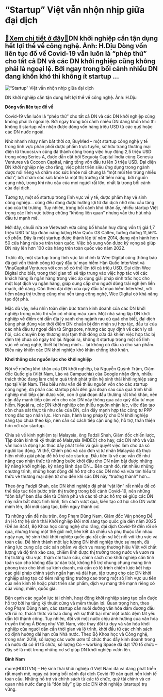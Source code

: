 “Startup” Việt vẫn nhộn nhịp giữa đại dịch
==========================================

[:gift:Xem chi tiết ở đây:gift:](https://hddtvn.com/startup-viet-van-nhon-nhip-giua-dai-dich/)DN khởi nghiệp cần tận dụng hết lợi thế về công nghệ. Ảnh: H.Dịu Dòng vốn liên tục đổ về Covid-19 vẫn luôn là “phép thử” cho tất cả DN và các DN khởi nghiệp cũng không phải là ngoại lệ. Bởi ngay trong bối cảnh nhiều DN đang khốn khó thì không ít startup …
---------------------------------------------------------------------------------------------------------------------------------------------------------------------------------------------------------------------------------------------------------------





![“Startup” Việt vẫn nhộn nhịp giữa đại dịch](https://hddtvn.com/wp-content/uploads/2021/01/1733_12-_3142_IMG_1665.jpg "“Startup” Việt vẫn nhộn nhịp giữa đại dịch")


DN khởi nghiệp cần tận dụng hết lợi thế về công nghệ. Ảnh: H.Dịu



**Dòng vốn liên tục đổ về**


Covid-19 vẫn luôn là “phép thử” cho tất cả DN và các DN khởi nghiệp cũng không phải là ngoại lệ. Bởi ngay trong bối cảnh nhiều DN đang khốn khó thì không ít startup vẫn nhận được dòng vốn hàng triệu USD từ các quỹ hoặc các DN nước ngoài.


Nhờ nhanh nhạy nắm bắt thời cơ, BuyMed – một startup công nghệ y tế trong lĩnh vực phân phối dược phẩm trực tuyến, sở hữu trang thương mại điện tử thuocsi.vn cũng đã thành công trong việc huy động 2,5 triệu USD trong vòng Series A, được dẫn dắt bởi Sequoia Capital India cùng Genesia Ventures và Cocoon Capital, nâng tổng vốn đầu tư lên 3 triệu USD. Đại diện DN khởi nghiệp này cho rằng, việc phát triển siêu ứng dụng trong ngành dược nói riêng và chăm sóc sức khỏe nói chung là “một mũi tên trúng nhiều đích”, bởi chăm sóc sức khỏe là một thị trường rất tiềm năng, bởi nguồn cung nhỏ, trong khi nhu cầu của mọi người rất lớn, nhất là trong bối cảnh của đại dịch.


Tương tự, một số startup trong lĩnh vực về y tế, dược phẩm hay vệ sinh công nghiệp… cũng đều đang được hưởng lợi từ đại dịch nhờ nhu cầu tăng cao của thị trường. Tuy nhiên, trong bối cảnh khó khăn ấy, nhiều startup Việt trong các lĩnh vực tưởng chừng “không liên quan” nhưng vẫn thu hút nhà đầu tư mạnh mẽ.


Mới đây, chuỗi rửa xe Vietwash vừa công bố khoản huy động vốn trị giá 1,7 triệu USD từ tập đoàn năng lượng Hàn Quốc GS Caltex, tương đương 11,56% cổ phần. Đây là một startup được thành lập từ năm 2014, đang vận hành hơn 50 cửa hàng rửa xe trên toàn quốc. Việc bổ sung vốn được kỳ vọng sẽ giúp DN này lên hơn 100 cửa hàng trên toàn quốc vào năm 2022.


Trước đó, một startup trong lĩnh vực tài chính là Wee Digital cũng thông báo đã gọi vốn thành công từ quỹ đầu tư mạo hiểm Hàn Quốc InterVest và VinaCapital Ventures với con số có thể lên tới cả triệu USD. Đại diện Wee Digital cho biết, trong thời gian tới sẽ tập trung vào việc hợp tác với các khách hàng là ngân hàng trong việc áp dụng giải pháp sinh trắc học cho một loạt dịch vụ ngân hàng, giúp cung cấp cho người dùng trải nghiệm liền mạch, dễ dàng. Còn theo đại diện của quỹ đầu tư mạo hiểm InterVest, với tiềm năng thị trường cũng như nền tảng công nghệ, Wee Digital có khả năng tạo đột phá.


Mặc dù vậy, nếu nhìn toàn diện bức tranh kinh doanh của các DN khởi nghiệp trong nước thì vẫn có những màu xám. Một nhà sáng lập DN khởi nghiệp về điểm chỉ dẫn địa lý xanh cho ngành rau củ quả cho biết, đại dịch bùng phát đúng vào thời điểm DN chuẩn bị đón nhận sự hợp tác, đầu tư của các nhà đầu tư ngoại đến từ Singapore, nhưng các quy định về cách ly xã hội, các chuyến bay thương mại tạm thời đóng cửa đã khiến việc hợp tác bị đình trệ chưa có ngày trở lại. Ngoài ra, không ít startup trong một số lĩnh vực về công nghệ, thiết bị thông minh… lại không có đầu ra cho sản phẩm. Điều này khiến các DN khởi nghiệp khó khăn chồng khó khăn.


**Khơi thông các nguồn lực cho khởi nghiệp**


Nói về những khó khăn của DN khởi nghiệp, bà Nguyễn Quỳnh Trâm, Giám đốc Quốc gia (Việt Nam, Lào và Campuchia) của Google nhận định, nhiều thách thức đang làm chậm quá trình phát triển hệ sinh thái khởi nghiệp sáng tạo tại Việt Nam. Tiêu biểu như vấn đề thiếu nguồn vốn cho các startup công nghệ, đa phần các startup phải đến giai đoạn sau của quá trình khởi nghiệp mới tiếp cận được vốn, còn ở giai đoạn đầu thường rất khó khăn, nên cần đẩy mạnh tiếp cận vốn cho các DN này thông qua các quỹ đầu tư mạo hiểm. Ngoài ra, các DN khởi nghiệp còn thiếu nguồn nhận lực, việc đào tạo còn chưa sát thực tế nhu cầu của DN, cần đẩy mạnh hợp tác công tư PPP trong đào tạo nhân lực. Hơn nữa, hành lang pháp lý cho DN khởi nghiệp sáng tạo chưa theo kịp, nên cần có cách tiếp cận ủng hộ, hỗ trợ, thân thiện hơn với các startup.


Chia sẻ về kinh nghiệm tại Malaysia, ông Fadzli Shah, Giám đốc chiến lược, Tập đoàn kinh tế kỹ thuật số Malaysia (MDEC) cho hay, các DN nhỏ và vừa vẫn luôn là động lực thúc đẩy phát triển và giải quyết việc làm cho đa số người lao động. Vì thế, Chính phủ và các đơn vị tư nhân Malaysia đã thực hiện nhiều giải pháp để hỗ trợ các startup. Đầu tiên là về các vấn đề như nâng cao nhận thức từ những bước khởi đầu cho DN nắm bắt được những kỹ năng khởi nghiệp, kỹ năng lãnh đạo DN… Bên cạnh đó, rất nhiều những chương trình, những hoạt động để hỗ trợ cho các DN nhỏ và vừa tìm hiểu tri thức về thương mại điện tử cho đến khi các DN này “trưởng thành” hơn…


Theo ông Fadzli Shah, các DN khởi nghiệp đã phải “vật lộn” rất nhiều để có thể tiếp tục tiến bước trên thị trường trong bối cảnh Covid-19, nên những “đòn bẩy” ban đầu đến từ Chính phủ và các tổ chức hỗ trợ sẽ giúp các DN này nắm bắt được tình hình, tìm cách vượt qua, kiến tạo cơ hội cho DN vươn mình lên, đổi mới sáng tạo, biến nguy thành cơ.


Từ những vấn đề nêu trên, ông Phạm Dũng Nam, Giám đốc Văn phòng Đề án Hỗ trợ hệ sinh thái Khởi nghiệp Đổi mới sáng tạo quốc gia đến năm 2025 (Đề án 844), Bộ Khoa học công nghệ cho rằng, đại dịch Covid-19 đến rồi sẽ qua, nhưng trong một thế giới mở, liên kết đa chiều và phụ thuộc lẫn nhau ngày nay, hệ sinh thái khởi nghiệp quốc gia rất cần sự kết nối với khu vực và toàn cầu. Để hình thành một lực lượng DN khởi nghiệp thực sự mạnh, đủ năng lực cung cấp các sản phẩm và dịch vụ mang thương hiệu Việt với chất lượng và độ tinh xảo cao, chiếm lĩnh được thị trường trong nước và vươn ra thị trường khu vực, thậm chí toàn cầu, chính sách cho khởi nghiệp cần tính toán sao cho không đầu tư dàn trải, không hỗ trợ chung chung mang tính phong trào cho khởi sự kinh doanh, mà cần có lộ trình chiến lược kết hợp các giải pháp chính sách ngắn hạn và dài hạn, tập trung cho các DN khởi nghiệp sáng tạo có tiềm năng tăng trưởng cao trong một số lĩnh vực ưu tiên của nền kinh tế hoặc phát triển sản phẩm, dịch vụ mang thế mạnh riêng có của vùng, miền, quốc gia.


Bên cạnh các nguồn lực tài chính, hoạt động khởi nghiệp sáng tạo cần được hỗ trợ bởi hạ tầng kỹ thuật cứng và mềm thuận lợi. Quan trọng hơn, theo ông Phạm Dũng Nam, các startup cần nuôi dưỡng văn hóa dám đương đầu với rủi ro, thách thức và bao dung với sự thất bại như một bước đệm tất yếu dẫn tới thành công. Tuy nhiên, đối với một nước chịu ảnh hưởng của văn hóa truyền thống Á Đông như Việt Nam, việc thay đổi tư duy và văn hóa khởi nghiệp của người dân cần thời gian và lộ trình, khởi đầu từ các chính sách có định hướng dài hạn của Nhà nước. Theo Bộ Khoa học và Công nghệ, trong năm 2019, số lượng các vườn ươm tổ chức thúc đẩy kinh doanh trong cả nước đã có 61 tổ chức, số lượng Co – working Space đã đạt 170 tổ chức – đây sẽ là một trong những cơ sở giúp DN khởi nghiệp vươn lên.




**Bình Nam**



more(HDDTVN) – Hệ sinh thái khởi nghiệp ở Việt Nam đã và đang phát triển rất mạnh mẽ, ngay cả trong bối cảnh đại dịch Covid-19 càn quét nền kinh tế toàn cầu. Những hỗ trợ và chính sách từ các tổ chức, quỹ tài chính và cơ quan nhà nước đang là “đòn bẩy” giúp các DN khởi nghiệp (startup) trụ vững.

